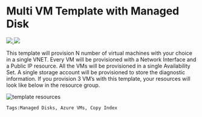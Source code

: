# Multi VM Template with Managed Disk 

<a href="https://portal.azure.com/#create/Microsoft.Template/uri/https%3A%2F%2Fgithub.com%2Fmuammerbenzes%2Fazure-quickstart-templates%2Fblob%2Fmaster%2F201-vm-copy-managed-disks%2Fazuredeploy.json" target="_blank">
  <img src="http://azuredeploy.net/deploybutton.png"/>
</a>
<a href="http://armviz.io/#/?load=https%3A%2F%2Fgithub.com%2Fmuammerbenzes%2Fazure-quickstart-templates%2Fblob%2Fmaster%2F201-vm-copy-managed-disks%2Fazuredeploy.json" target="_blank">
  <img src="http://armviz.io/visualizebutton.png"/>
</a>

This template will provision N number of virtual machines with your choice in a single VNET. Every VM will be provisioned with a Network Interface and a Public IP resource. All the VMs will be provisioned in a single Availability Set. A single storage account will be provisioned to store the diagnostic information. 
If you provision 3 VM’s with this template, your resources will look like below in the resource group. 

![template resources](images/resources.png "template resource objects")

`Tags:Managed Disks, Azure VMs, Copy Index`
